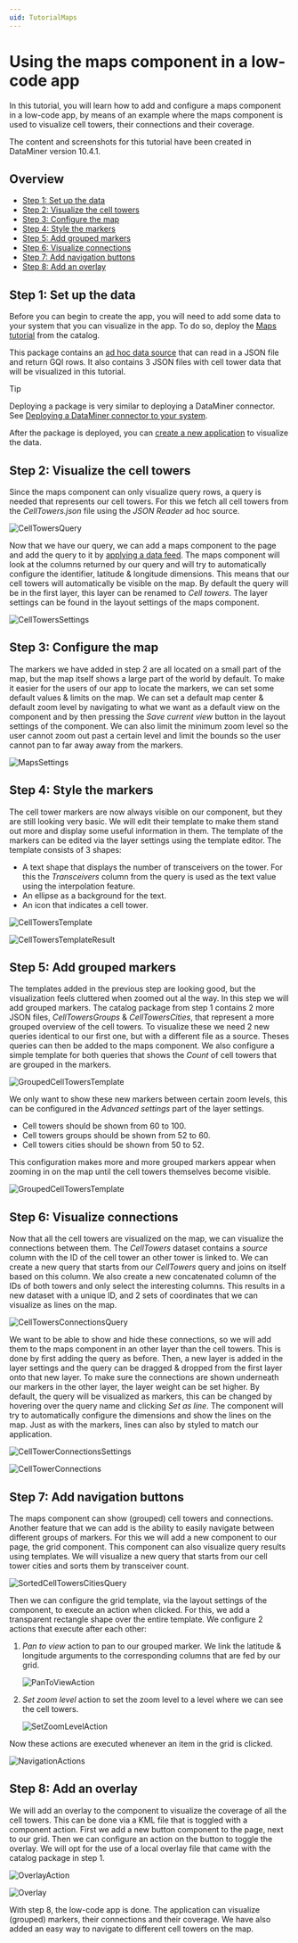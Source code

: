 ```yaml
---
uid: TutorialMaps
---
```


# Using the maps component in a low-code app

In this tutorial, you will learn how to add and configure a maps component in a low-code app, by means of an example where the maps component is used to visualize cell towers, their connections and their coverage.

The content and screenshots for this tutorial have been created in DataMiner version 10.4.1.

## Overview
- [Step 1: Set up the data](#step-1-set-up-the-data)
- [Step 2: Visualize the cell towers](#step-2-visualize-the-cell-towers)
- [Step 3: Configure the map](#step-3-configure-the-map)
- [Step 4: Style the markers](#step-4-style-the-markers)
- [Step 5: Add grouped markers](#step-5-add-grouped-markers)
- [Step 6: Visualize connections](#step-6-visualize-connections)
- [Step 7: Add navigation buttons](#step-7-add-navigation-buttons)
- [Step 8: Add an overlay](#step-8-add-an-overlay)

## Step 1: Set up the data
Before you can begin to create the app, you will need to add some data to your system that you can visualize in the app. To do so, deploy the [Maps tutorial](https://catalog.dataminer.services/catalog/5506) from the catalog.

This package contains an [ad hoc data source](xref:Get_ad_hoc_data) that can read in a JSON file and return GQI rows. It also contains 3 JSON files with cell tower data that will be visualized in this tutorial.

> [!TIP]
> Deploying a package is very similar to deploying a DataMiner connector. See [Deploying a DataMiner connector to your system](xref:Deploying_A_DataMiner_Connector_to_your_system).

After the package is deployed, you can [create a new application](xref:Creating_custom_apps) to visualize the data.

## Step 2: Visualize the cell towers

Since the maps component can only visualize query rows, a query is needed that represents our cell towers. For this we fetch all cell towers from the *CellTowers.json* file using the *JSON Reader* ad hoc source.

![CellTowersQuery](~/user-guide/images/MapsCellTowersQuery.png)

Now that we have our query, we can add a maps component to the page and add the query to it by [applying a data feed](xref:Apply_Data_Feed). The maps component will look at the columns returned by our query and will try to automatically configure the identifier, latitude & longitude dimensions. This means that our cell towers will automatically be visible on the map. By default the query will be in the first layer, this layer can be renamed to *Cell towers*. The layer settings can be found in the layout settings of the maps component.

![CellTowersSettings](~/user-guide/images/MapsCellTowersSettings.png)

## Step 3: Configure the map

The markers we have added in step 2 are all located on a small part of the map, but the map itself shows a large part of the world by default. To make it easier for the users of our app to locate the markers, we can set some default values & limits on the map. We can set a default map center & default zoom level by navigating to what we want as a default view on the component and by then pressing the *Save current view* button in the layout settings of the component. We can also limit the minimum zoom level so the user cannot zoom out past a certain level and limit the bounds so the user cannot pan to far away away from the markers.

![MapsSettings](~/user-guide/images/MapsSettings.png)

## Step 4: Style the markers

The cell tower markers are now always visible on our component, but they are still looking very basic. We will edit their template to make them stand out more and display some useful information in them. The template of the markers can be edited via the layer settings using the template editor. The template consists of 3 shapes:

- A text shape that displays the number of transceivers on the tower. For this the *Transceivers* column from the query is used as the text value using the interpolation feature.
- An ellipse as a background for the text.
- An icon that indicates a cell tower.

![CellTowersTemplate](~/user-guide/images/MapsCellTowersTemplate.png)

![CellTowersTemplateResult](~/user-guide/images/MapsCellTowersTemplateResult.png)

## Step 5: Add grouped markers

The templates added in the previous step are looking good, but the visualization feels cluttered when zoomed out al the way. In this step we will add grouped markers. The catalog package from step 1 contains 2 more JSON files, *CellTowersGroups* & *CellTowersCities*, that represent a more grouped overview of the cell towers. To visualize these we need 2 new queries identical to our first one, but with a different file as a source. Theses queries can then be added to the maps component. We also configure a simple template for both queries that shows the *Count* of cell towers that are grouped in the markers.

![GroupedCellTowersTemplate](~/user-guide/images/MapsGroupedCellTowersTemplate.png)

We only want to show these new markers between certain zoom levels, this can be configured in the *Advanced settings* part of the layer settings.

- Cell towers should be shown from 60 to 100.
- Cell towers groups should be shown from 52 to 60.
- Cell towers cities should be shown from 50 to 52.

This configuration makes more and more grouped markers appear when zooming in on the map until the cell towers themselves become visible.

![GroupedCellTowersTemplate](~/user-guide/images/MapsGroupedCellTowers.gif)

## Step 6: Visualize connections

Now that all the cell towers are visualized on the map, we can visualize the connections between them. The *CellTowers* dataset contains a *source* column with the ID of the cell tower an other tower is linked to. We can create a new query that starts from our *CellTowers* query and joins on itself based on this column. We also create a new concatenated column of the IDs of both towers and only select the interesting columns. This results in a new dataset with a unique ID, and 2 sets of coordinates that we can visualize as lines on the map.

![CellTowersConnectionsQuery](~/user-guide/images/MapsCellTowersConnectionsQuery.png)

We want to be able to show and hide these connections, so we will add them to the maps component in an other layer than the cell towers. This is done by first adding the query as before. Then, a new layer is added in the layer settings and the query can be dragged & dropped from the first layer onto that new layer. To make sure the connections are shown underneath our markers in the other layer, the layer weight can be set higher. By default, the query will be visualized as markers, this can be changed by hovering over the query name and clicking *Set as line*. The component will try to automatically configure the dimensions and show the lines on the map. Just as with the markers, lines can also by styled to match our application. 

![CellTowerConnectionsSettings](~/user-guide/images/MapsCellTowerConnectionsSettings.png)

![CellTowerConnections](~/user-guide/images/MapsCellTowersConnections.png)

## Step 7: Add navigation buttons

The maps component can show (grouped) cell towers and connections. Another feature that we can add is the ability to easily navigate between different groups of markers. For this we will add a new component to our page, the grid component. This component can also visualize query results using templates. We will visualize a new query that starts from our cell tower cities and sorts them by transceiver count.

![SortedCellTowersCitiesQuery](~/user-guide/images/MapsSortedCellTowersCitiesQuery.png)

Then we can configure the grid template, via the layout settings of the component, to execute an action when clicked. For this, we add a transparent rectangle shape over the entire template. We configure 2 actions that execute after each other:

1. *Pan to view* action to pan to our grouped marker. We link the latitude & longitude arguments to the corresponding columns that are fed by our grid.

    ![PanToViewAction](~/user-guide/images/MapsPanToViewAction.png)

1. *Set zoom level* action to set the zoom level to a level where we can see the cell towers.

    ![SetZoomLevelAction](~/user-guide/images/MapsSetZoomLevelAction.png)

Now these actions are executed whenever an item in the grid is clicked.

![NavigationActions](~/user-guide/images/MapsNavigationActions.gif)

## Step 8: Add an overlay

We will add an overlay to the component to visualize the coverage of all the cell towers. This can be done via a KML file that is toggled with a component action. First we add a new button component to the page, next to our grid. Then we can configure an action on the button to toggle the overlay. We will opt for the use of a local overlay file that came with the catalog package in step 1.

![OverlayAction](~/user-guide/images/MapsOverlayAction.png)

![Overlay](~/user-guide/images/MapsOverlay.gif)

With step 8, the low-code app is done. The application can visualize (grouped) markers, their connections and their coverage. We have also added an easy way to navigate to different cell towers on the map.